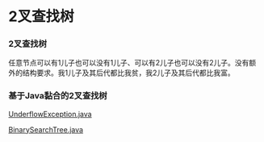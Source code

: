 # 2叉查找树

### 2叉查找树

任意节点可以有1儿子也可以没有1儿子、可以有2儿子也可以没有2儿子。没有额外的结构要求。我1儿子及其后代都比我贫，我2儿子及其后代都比我富。

### 基于Java黏合的2叉查找树

[UnderflowException.java](http://users.cs.fiu.edu/~weiss/dsaajava3/code/UnderflowException.java)

[BinarySearchTree.java](http://users.cs.fiu.edu/~weiss/dsaajava3/code/BinarySearchTree.java)
